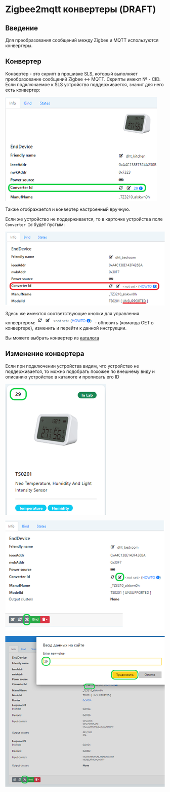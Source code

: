 # Zigbee2mqtt конвертеры (DRAFT)

## Введение

Для преобразования сообщений между Zigbee и MQTT используются конвертеры.

## Конвертер

Конвертер - это скрипт в прошивке SLS, который выполняет преобразование сообщений Zigbee <-> MQTT. Скрипты имеют № - CID. Если подключаемое к SLS устройство поддерживается, значит для него есть конвертер:

![устройство поддерживается](/img/converter_ok.png)

Также отображается и конвертер настроенный вручную.

Если же устройство не поддерживается, то в карточке устройства поле `Converter Id` будет пустым:

![устройство не поддерживается](/img/converter_no.png)

Здесь же имеются соответствующие кнопки для управления конвертером: ![кнопки](/img/converter_btn.png) - обновить (команда GET в конвертере), изменить и перейти к данной инструкции.

Вы можете выбрать конвертер из [каталога](https://slsys.io/ru/action/supported_devices.html)

## Изменение конвертера

Если при подключении устройства видим, что устройство не  поддерживается, то можно подобрать похожее по внешнему виду и описанию устройство в каталоге и прописать его ID

![каталог](/img/converter_cat.png)

![смена CID](/img/converter_ch.png)

![смена CID](/img/converter_ch2.png)

